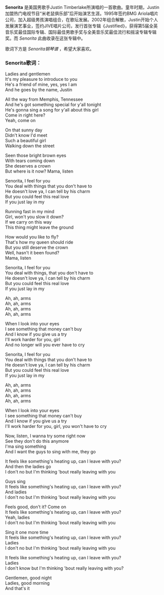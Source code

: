 

**Senorita** 是美国男歌手Justin
Timberlake所演唱的一首歌曲。童年时期，Justin加盟热门电视节目“米老鼠俱乐部”后开始演艺生涯。1995年签约BMG
Ariola唱片公司，加入超级男孩演唱组合，在歌坛发展。2002年组合解散，Justin开始个人发展演艺事业，签约JIVE唱片公司，发行首张专辑《Justified》，获得第5届全英音乐奖最佳国际专辑、国际最佳男歌手奖与全美音乐奖最佳流行和摇滚专辑专辑奖。而
_Senorita_ 此曲收录在这张专辑中。

歌词下方是 _Senorita钢琴谱_ ，希望大家喜欢。

### Senorita歌词：

Ladies and gentlemen  
It's my pleasure to introduce to you  
He's a friend of mine, yes, yes I am  
And he goes by the name, Justin

All the way from Memphis, Tennessee  
And he's got something special for y'all tonight  
He's gonna sing a song for y'all about this girl  
Come in right here?  
Yeah, come on

On that sunny day  
Didn't know I'd meet  
Such a beautiful girl  
Walking down the street

Seen those bright brown eyes  
With tears coming down  
She deserves a crown  
But where is it now? Mama, listen

Senorita, I feel for you  
You deal with things that you don't have to  
He doesn't love ya, I can tell by his charm  
But you could feel this real love  
If you just lay in my

Running fast in my mind  
Girl, won't you slow it down?  
If we carry on this way  
This thing might leave the ground

How would you like to fly?  
That's how my queen should ride  
But you still deserve the crown  
Well, hasn't it been found?  
Mama, listen

Senorita, I feel for you  
You deal with things, that you don't have to  
He doesn't love ya, I can tell by his charm  
But you could feel this real love  
If you just lay in my

Ah, ah, arms  
Ah, ah, arms  
Ah, ah, arms  
Ah, ah, arms

When I look into your eyes  
I see something that money can't buy  
And I know if you give us a try  
I'll work harder for you, girl  
And no longer will you ever have to cry

Senorita, I feel for you  
You deal with things that you don't have to  
He doesn't love ya, I can tell by his charm  
But you could feel this real love  
If you just lay in my

Ah, ah, arms  
Ah, ah, arms  
Ah, ah, arms  
Ah, ah, arms

When I look into your eyes  
I see something that money can't buy  
And I know if you give us a try  
I'll work harder for you, girl, you won't have to cry

Now, listen, I wanna try some right now  
See they don't do this anymore  
I'ma sing something  
And I want the guys to sing with me, they go

It feels like something's heating up, can I leave with you?  
And then the ladies go  
I don't no but I'm thinking 'bout really leaving with you

Guys sing  
It feels like something's heating up, can I leave with you?  
And ladies  
I don't no but I'm thinking 'bout really leaving with you

Feels good, don't it? Come on  
It feels like something's heating up, can I leave with you?  
Yeah, ladies  
I don't no but I'm thinking 'bout really leaving with you

Sing it one more time  
It feels like something's heating up, can I leave with you?  
Ladies  
I don't no but I'm thinking 'bout really leaving with you

It feels like something's heating up, can I leave with you?  
Ladies  
I don't know but I'm thinking 'bout really leaving with you?

Gentlemen, good night  
Ladies, good morning  
And that's it

